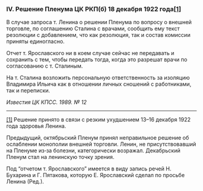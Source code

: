### IV. Решение Пленума ЦК РКП(б) 18 декабря 1922 года[**[1]**](#_ftn1)

В случае запроса т. Ленина о решении Пленума по вопросу о внешней торговле, по соглашению Сталина с врачами, сообщить ему текст резолюции с добавлением, что как резолюция, так и состав комиссии приняты единогласно.

Отчет т. Ярославского ни в коем случае сейчас не передавать и сохранить с тем, чтобы передать тогда, когда это разрешат врачи по согласованию с т. Сталиным.

На т. Сталина возложить персональную ответственность за изоляцию Владимира Ильича как в отношении личных сношений с работниками, так и переписки.

_Известия ЦК КПСС. 1989. № 12_

  

---

[[1]](#_ftnref1) Решение принято в связи с резким ухудшением 13–16 декабря 1922 года здоровья Ленина.

Предыдущий, октябрьский Пленум принял неправильное решение об ослаблении монополии внешней торговли. Ленин, не присутствовавший на Пленуме из‑за болезни, категорически возражал. Декабрьский Пленум стал на ленинскую точку зрения.

Под “отчетом т. Ярославского” имеется в виду запись речей Н. Бухарина и Г. Пятакова, которую Е. Ярославский сделал по просьбе Ленина (Ред.).